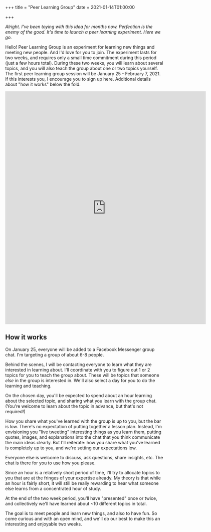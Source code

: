 +++
title = "Peer Learning Group"
date = 2021-01-14T01:00:00

+++

_Alright. I've been toying with this idea for months now. Perfection is the enemy of the good. It's time to launch a peer learning experiment. Here we go._

Hello!
Peer Learning Group is an experiment for learning new things and meeting new people. And I'd love for you to join.
The experiment lasts for two weeks, and requires only a small time commitment during this period (just a few hours total).
During these two weeks, you will learn about several topics, and you will also teach the group about one or two topics yourself.
The first peer learning group session will be January 25 - February 7, 2021.
If this interests you, I encourage you to sign up here.
Additional details about "how it works" below the fold.

<iframe src="https://docs.google.com/forms/d/e/1FAIpQLSf32hojaa3E-v0w8jHXpLThnPJUAQrnFcRHk9kCuGW7pMQZeg/viewform?embedded=true" width="640" height="743" frameborder="0" marginheight="0" marginwidth="0">Loading…</iframe>

## How it works

On January 25, everyone will be added to a Facebook Messenger group chat. I'm targeting a group of about 6-8 people.

Behind the scenes, I will be contacting everyone to learn what they are interested in learning about. I'll coordinate with you to figure out 1 or 2 topics for you to teach the group about. These will be topics that someone _else_ in the group is interested in. We'll also select a day for you to do the learning and teaching.

On the chosen day, you'll be expected to spend about an hour learning about the selected topic, and sharing what you learn with the group chat. (You're welcome to learn about the topic in advance, but that's not required!)

How you share what you've learned with the group is up to you, but the bar is low. There's no expectation of putting together a lesson plan. Instead, I'm envisioning you "live tweeting" interesting things as you learn them, putting quotes, images, and explanations into the chat that you think communicate the main ideas clearly. But I'll reiterate: how you share what you've learned is completely up to you, and we're setting our expectations low.

Everyone else is welcome to discuss, ask questions, share insights, etc. The chat is there for you to use how you please.

Since an hour is a relatively short period of time, I'll try to allocate topics to you that are at the fringes of your expertise already. My theory is that while an hour is fairly short, it will still be really rewarding to hear what someone else learns from a concentrated hour of study.

At the end of the two week period, you'll have "presented" once or twice, and collectively we'll have learned about \~10 different topics in total.

The goal is to meet people and learn new things, and also to have fun. So come curious and with an open mind, and we'll do our best to make this an interesting and enjoyable two weeks.
